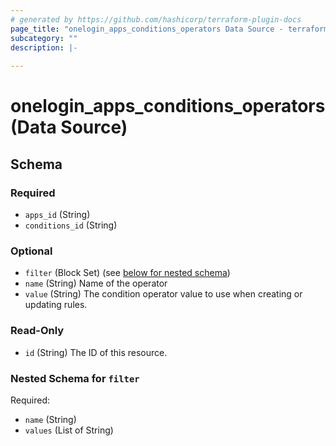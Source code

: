 ```yaml
---
# generated by https://github.com/hashicorp/terraform-plugin-docs
page_title: "onelogin_apps_conditions_operators Data Source - terraform-provider-onelogin"
subcategory: ""
description: |-
  
---
```


# onelogin_apps_conditions_operators (Data Source)





<!-- schema generated by tfplugindocs -->
## Schema

### Required

- `apps_id` (String)
- `conditions_id` (String)

### Optional

- `filter` (Block Set) (see [below for nested schema](#nestedblock--filter))
- `name` (String) Name of the operator
- `value` (String) The condition operator value to use when creating or updating rules.

### Read-Only

- `id` (String) The ID of this resource.

<a id="nestedblock--filter"></a>
### Nested Schema for `filter`

Required:

- `name` (String)
- `values` (List of String)


